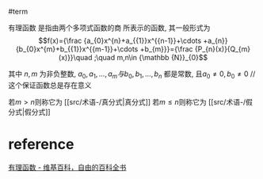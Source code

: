 #term 


有理函数 是指由两个多项式函数的商 所表示的函数, 其一般形式为
$$f(x)={\frac  {a_{0}x^{n}+a_{{1}}x^{{n-1}}+\cdots +a_{n}}{b_{0}x^{m}+b_{{1}}x^{{m-1}}+\cdots +b_{m}}}={\frac  {P_{n}(x)}{Q_{m}(x)}}\quad ;\quad m,n\in {\mathbb  {N}}_{0}$$

其中 $n,m$ 为非负整数,
$a_{0},a_{1},...,a_m 与 b_0,b_1,...,b_n$ 都是常数, 
且$a_{0}\neq 0,b_0\neq 0$ //这个保证函数总是存在意义


若$m>n$则称它为 [[src/术语-/真分式|真分式]]
若$m\leq n$则称它为 [[src/术语-/假分式|假分式]]




# reference
[有理函数 - 维基百科，自由的百科全书](https://zh.wikipedia.org/zh-hans/%E6%9C%89%E7%90%86%E5%87%BD%E6%95%B8)

